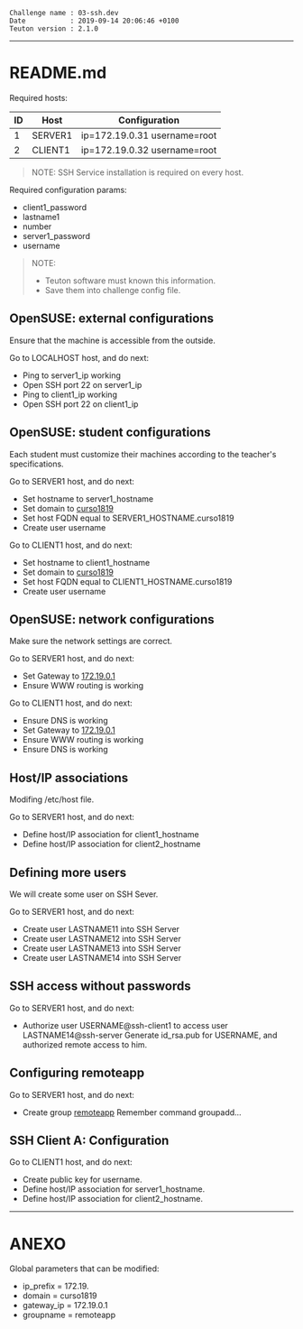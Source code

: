 ```
Challenge name : 03-ssh.dev
Date           : 2019-09-14 20:06:46 +0100
Teuton version : 2.1.0
```
---
# README.md

Required hosts:

| ID | Host | Configuration |
| -- | ---- | ------------- |
|1|SERVER1|ip=172.19.0.31 username=root |
|2|CLIENT1|ip=172.19.0.32 username=root |

> NOTE: SSH Service installation is required on every host.

Required configuration params:
* client1_password
* lastname1
* number
* server1_password
* username

> NOTE:
> * Teuton software must known this information.
> * Save them into challenge config file.

## OpenSUSE: external configurations

Ensure that the machine is accessible from the outside.


Go to LOCALHOST host, and do next:
* Ping to server1_ip working
* Open SSH port 22 on server1_ip
* Ping to client1_ip working
* Open SSH port 22 on client1_ip

## OpenSUSE: student configurations

Each student must customize their machines according to the teacher's specifications.


Go to SERVER1 host, and do next:
* Set hostname to server1_hostname
* Set domain to [curso1819](#ANEXO)
* Set host FQDN equal to SERVER1_HOSTNAME.curso1819
* Create user username

Go to CLIENT1 host, and do next:
* Set hostname to client1_hostname
* Set domain to [curso1819](#ANEXO)
* Set host FQDN equal to CLIENT1_HOSTNAME.curso1819
* Create user username

## OpenSUSE: network configurations

Make sure the network settings are correct.


Go to SERVER1 host, and do next:
* Set Gateway to [172.19.0.1](#ANEXO)
* Ensure WWW routing is working

Go to CLIENT1 host, and do next:
* Ensure DNS is working
* Set Gateway to [172.19.0.1](#ANEXO)
* Ensure WWW routing is working
* Ensure DNS is working

## Host/IP associations

Modifing /etc/host file.


Go to SERVER1 host, and do next:
* Define host/IP association for client1_hostname
* Define host/IP association for client2_hostname

## Defining more users

We will create some user on SSH Sever.


Go to SERVER1 host, and do next:
* Create user LASTNAME11 into SSH Server
* Create user LASTNAME12 into SSH Server
* Create user LASTNAME13 into SSH Server
* Create user LASTNAME14 into SSH Server

## SSH access without passwords


Go to SERVER1 host, and do next:
* Authorize user USERNAME@ssh-client1 to access user LASTNAME14@ssh-server
  Generate id_rsa.pub for USERNAME, and authorized remote access to him.

## Configuring remoteapp


Go to SERVER1 host, and do next:
* Create group [remoteapp](#ANEXO)
  Remember command groupadd...

## SSH Client A: Configuration


Go to CLIENT1 host, and do next:
* Create public key for username.
* Define host/IP association for server1_hostname.
* Define host/IP association for client2_hostname.

---
# ANEXO

Global parameters that can be modified:
* ip_prefix       = 172.19.
* domain          = curso1819
* gateway_ip      = 172.19.0.1
* groupname       = remoteapp
